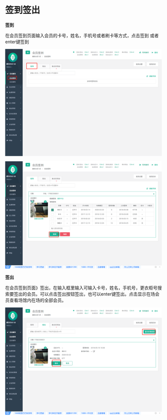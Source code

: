 # 签到签出

**签到**

在会员签到页面输入会员的卡号，姓名，手机号或者刷卡等方式，点击签到 或者enter键签到

![](../.gitbook/assets/1%20%2838%29.png)

![](../.gitbook/assets/11.png)

**签出**

在会员签到页面》签出，在输入框里输入可输入卡号，姓名，手机号，更衣柜号搜索要签出的会员。可以点击签出按钮签出，也可以enter键签出。点击显示在场会员查看场馆内在场的全部会员。

![](../.gitbook/assets/3%20%286%29.png)

